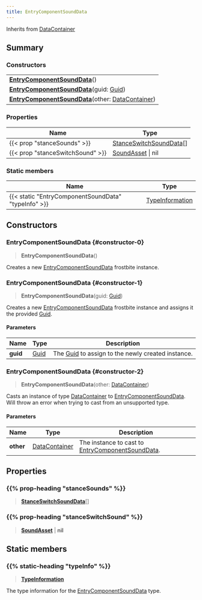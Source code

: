 ```yaml
---
title: EntryComponentSoundData
---
```


Inherits from [DataContainer](/vext/ref/shared/type/datacontainer)

## Summary

### Constructors

|  |
| --- |
| **[EntryComponentSoundData](#constructor-0)**() |
| **[EntryComponentSoundData](#constructor-1)**(guid: [Guid](/vext/ref/shared/type/guid)) |
| **[EntryComponentSoundData](#constructor-2)**(other: [DataContainer](/vext/ref/shared/type/datacontainer)) |

### Properties

| Name | Type |
| ---- | ---- |
| {{< prop "stanceSounds" >}} | [StanceSwitchSoundData](/vext/ref/fb/stanceswitchsounddata)[] |
| {{< prop "stanceSwitchSound" >}} | [SoundAsset](/vext/ref/fb/soundasset) \| nil |

### Static members

| Name | Type |
| ---- | ---- |
| {{< static "EntryComponentSoundData" "typeInfo" >}} | [TypeInformation](/vext/ref/shared/type/typeinformation) |

## Constructors

### EntryComponentSoundData {#constructor-0}

> **EntryComponentSoundData**()

Creates a new [EntryComponentSoundData](/vext/ref/fb/entrycomponentsounddata) frostbite instance.

### EntryComponentSoundData {#constructor-1}

> **EntryComponentSoundData**(guid: [Guid](/vext/ref/shared/type/guid))

Creates a new [EntryComponentSoundData](/vext/ref/fb/entrycomponentsounddata) frostbite instance and assigns it the provided [Guid](/vext/ref/shared/type/guid).

#### Parameters

| Name | Type | Description |
| ---- | ---- | ----------- |
| **guid** | [Guid](/vext/ref/shared/type/guid) | The [Guid](/vext/ref/shared/type/guid) to assign to the newly created instance. |

### EntryComponentSoundData {#constructor-2}

> **EntryComponentSoundData**(other: [DataContainer](/vext/ref/shared/type/datacontainer))

Casts an instance of type [DataContainer](/vext/ref/shared/type/datacontainer) to [EntryComponentSoundData](/vext/ref/fb/entrycomponentsounddata). Will throw an error when trying to cast from an unsupported type.

#### Parameters

| Name | Type | Description |
| ---- | ---- | ----------- |
| **other** | [DataContainer](/vext/ref/shared/type/datacontainer) | The instance to cast to [EntryComponentSoundData](/vext/ref/fb/entrycomponentsounddata). |

## Properties

### {{% prop-heading "stanceSounds" %}}

> **[StanceSwitchSoundData](/vext/ref/fb/stanceswitchsounddata)**[]

### {{% prop-heading "stanceSwitchSound" %}}

> **[SoundAsset](/vext/ref/fb/soundasset)** \| **nil**

## Static members

### {{% static-heading "typeInfo" %}}

> **[TypeInformation](/vext/ref/shared/type/typeinformation)**

The type information for the [EntryComponentSoundData](/vext/ref/fb/entrycomponentsounddata) type.

